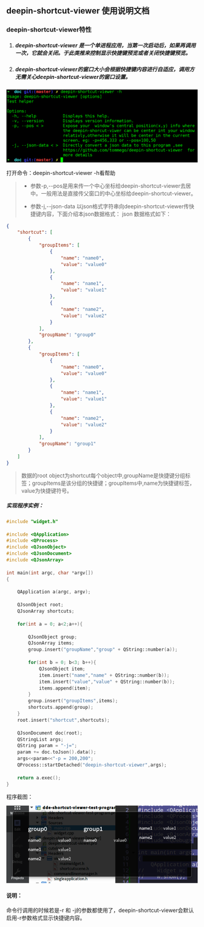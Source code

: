 ﻿
## deepin-shortcut-viewer 使用说明文档

### deepin-shortcut-viewer特性

1. ##### deepin-shortcut-viewer 是一个单进程应用，当第一次启动后，如果再调用一次，它就会关闭。于此类推来控制显示快捷键预览或者关闭快捷键预览。

2. ##### deepin-shortcut-viewer的窗口大小会根据快捷键内容进行自适应，调用方无需关心deepin-shortcut-viewer的窗口设置。

![Alt text](./cmd.png)

打开命令：deepin-shortcut-viewer -h看帮助
>* 参数-p,--pos是用来传一个中心坐标给deepin-shortcut-viewer去居中。一般用法是直接传父窗口的中心坐标给deepin-shortcut-viewer。
>
> * 参数-j,--json-data 以json格式字符串向deepin-shortcut-viewer传快捷键内容，下面介绍本json数据格式：
json 数据格式如下：
~~~json
{
    "shortcut": [
        {
            "groupItems": [
                {
                    "name": "name0",
                    "value": "value0"
                },
                {
                    "name": "name1",
                    "value": "value1"
                },
                {
                    "name": "name2",
                    "value": "value2"
                }
            ],
            "groupName": "group0"
        },
        {
            "groupItems": [
                {
                    "name": "name0",
                    "value": "value0"
                },
                {
                    "name": "name1",
                    "value": "value1"
                },
                {
                    "name": "name2",
                    "value": "value2"
                }
            ],
            "groupName": "group1"
        }
    ]
}
~~~
>
>数据的root object为shortcut每个object中,groupName是快捷键分组标签；groupItems是该分组的快捷键；groupItems中,name为快捷键标签，value为快捷键符号。

##### 实现程序实例：

~~~c++
#include "widget.h"

#include <QApplication>
#include <QProcess>
#include <QJsonObject>
#include <QJsonDocument>
#include <QJsonArray>

int main(int argc, char *argv[])
{

    QApplication a(argc, argv);

    QJsonObject root;
    QJsonArray shortcuts;

    for(int a = 0; a<2;a++){

        QJsonObject group;
        QJsonArray items;
        group.insert("groupName","group" + QString::number(a));

        for(int b = 0; b<3; b++){
            QJsonObject item;
            item.insert("name","name" + QString::number(b));
            item.insert("value","value" + QString::number(b));
            items.append(item);
        }
        group.insert("groupItems",items);
        shortcuts.append(group);
    }
    root.insert("shortcut",shortcuts);

    QJsonDocument doc(root);
    QStringList args;
    QString param = "-j=";
    param += doc.toJson().data();
    args<<param<<"-p = 200,200";
    QProcess::startDetached("deepin-shortcut-viewer",args);

    return a.exec();
}

~~~

程序截图：

![应用截图](./preview1.png)

#### 说明：

命令行调用的时候若是-r 和 -j的参数都使用了，deepin-shortcut-viewer会默认启用-r参数格式显示快捷键内容。
